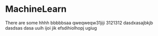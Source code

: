# MachineLearn
There are some
hhhh
bbbbbsaa
qweqweqw31jiji
3121312
dasdxasajbkjb
dasdsas
dasa
uuih
ijoi
jik
efsdihiolhopj
ugiug
